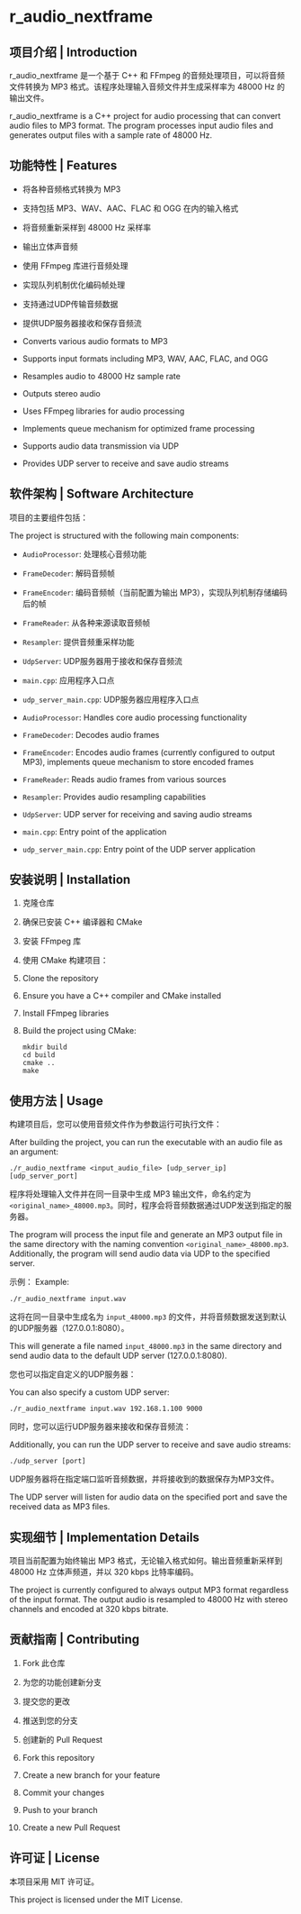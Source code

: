 # r_audio_nextframe

## 项目介绍 | Introduction

r_audio_nextframe 是一个基于 C++ 和 FFmpeg 的音频处理项目，可以将音频文件转换为 MP3 格式。该程序处理输入音频文件并生成采样率为 48000 Hz 的输出文件。

r_audio_nextframe is a C++ project for audio processing that can convert audio files to MP3 format. The program processes input audio files and generates output files with a sample rate of 48000 Hz.

## 功能特性 | Features

- 将各种音频格式转换为 MP3
- 支持包括 MP3、WAV、AAC、FLAC 和 OGG 在内的输入格式
- 将音频重新采样到 48000 Hz 采样率
- 输出立体声音频
- 使用 FFmpeg 库进行音频处理
- 实现队列机制优化编码帧处理
- 支持通过UDP传输音频数据
- 提供UDP服务器接收和保存音频流

- Converts various audio formats to MP3
- Supports input formats including MP3, WAV, AAC, FLAC, and OGG
- Resamples audio to 48000 Hz sample rate
- Outputs stereo audio
- Uses FFmpeg libraries for audio processing
- Implements queue mechanism for optimized frame processing
- Supports audio data transmission via UDP
- Provides UDP server to receive and save audio streams

## 软件架构 | Software Architecture

项目的主要组件包括：

The project is structured with the following main components:

- `AudioProcessor`: 处理核心音频功能
- `FrameDecoder`: 解码音频帧
- `FrameEncoder`: 编码音频帧（当前配置为输出 MP3），实现队列机制存储编码后的帧
- `FrameReader`: 从各种来源读取音频帧
- `Resampler`: 提供音频重采样功能
- `UdpServer`: UDP服务器用于接收和保存音频流
- `main.cpp`: 应用程序入口点
- `udp_server_main.cpp`: UDP服务器应用程序入口点

- `AudioProcessor`: Handles core audio processing functionality
- `FrameDecoder`: Decodes audio frames
- `FrameEncoder`: Encodes audio frames (currently configured to output MP3), implements queue mechanism to store encoded frames
- `FrameReader`: Reads audio frames from various sources
- `Resampler`: Provides audio resampling capabilities
- `UdpServer`: UDP server for receiving and saving audio streams
- `main.cpp`: Entry point of the application
- `udp_server_main.cpp`: Entry point of the UDP server application

## 安装说明 | Installation

1. 克隆仓库
2. 确保已安装 C++ 编译器和 CMake
3. 安装 FFmpeg 库
4. 使用 CMake 构建项目：

1. Clone the repository
2. Ensure you have a C++ compiler and CMake installed
3. Install FFmpeg libraries
4. Build the project using CMake:

   ```
   mkdir build
   cd build
   cmake ..
   make
   ```

## 使用方法 | Usage

构建项目后，您可以使用音频文件作为参数运行可执行文件：

After building the project, you can run the executable with an audio file as an argument:

```
./r_audio_nextframe <input_audio_file> [udp_server_ip] [udp_server_port]
```

程序将处理输入文件并在同一目录中生成 MP3 输出文件，命名约定为 `<original_name>_48000.mp3`。同时，程序会将音频数据通过UDP发送到指定的服务器。

The program will process the input file and generate an MP3 output file in the same directory with the naming convention `<original_name>_48000.mp3`. Additionally, the program will send audio data via UDP to the specified server.

示例：
Example:

```
./r_audio_nextframe input.wav
```

这将在同一目录中生成名为 `input_48000.mp3` 的文件，并将音频数据发送到默认的UDP服务器（127.0.0.1:8080）。

This will generate a file named `input_48000.mp3` in the same directory and send audio data to the default UDP server (127.0.0.1:8080).

您也可以指定自定义的UDP服务器：

You can also specify a custom UDP server:

```
./r_audio_nextframe input.wav 192.168.1.100 9000
```

同时，您可以运行UDP服务器来接收和保存音频流：

Additionally, you can run the UDP server to receive and save audio streams:

```
./udp_server [port]
```

UDP服务器将在指定端口监听音频数据，并将接收到的数据保存为MP3文件。

The UDP server will listen for audio data on the specified port and save the received data as MP3 files.

## 实现细节 | Implementation Details

项目当前配置为始终输出 MP3 格式，无论输入格式如何。输出音频重新采样到 48000 Hz 立体声频道，并以 320 kbps 比特率编码。

The project is currently configured to always output MP3 format regardless of the input format. The output audio is resampled to 48000 Hz with stereo channels and encoded at 320 kbps bitrate.

## 贡献指南 | Contributing

1. Fork 此仓库
2. 为您的功能创建新分支
3. 提交您的更改
4. 推送到您的分支
5. 创建新的 Pull Request

1. Fork this repository
2. Create a new branch for your feature
3. Commit your changes
4. Push to your branch
5. Create a new Pull Request

## 许可证 | License

本项目采用 MIT 许可证。

This project is licensed under the MIT License.
